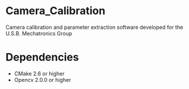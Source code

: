 # Camera_Calibration
Camera calibration and parameter extraction software developed for the U.S.B. Mechatronics Group

# Dependencies

- CMake 2.6 or higher
- Opencv 2.0.0 or higher
